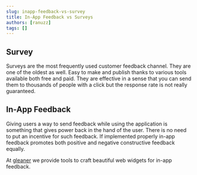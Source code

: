 ```yaml
---
slug: inapp-feedback-vs-survey
title: In-App Feedback vs Surveys
authors: [ranuzz]
tags: []
---
```


## Survey

Surveys are the most frequently used customer feedback channel. They are one of the oldest as well. Easy to make and publish thanks to various tools available both free and paid. They are effective in a sense that you can send them to thousands of people with a click but the response rate is not really guaranteed.

## In-App Feedback

Giving users a way to send feedback while using the application is something that gives power back in the hand of the user. There is no need to put an incentive for such feedback. If implemented properly in-app feedback promotes both positive and negative constructive feedback equally.

At [gleaner](https://gleaner.in) we provide tools to craft beautiful web widgets for in-app feedback.
